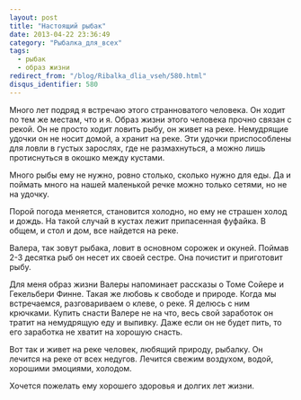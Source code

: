 ```yaml
---
layout: post
title: "Настоящий рыбак"
date: 2013-04-22 23:36:49
category: "Рыбалка_для_всех"
tags:
  - рыбак
  - образ жизни
redirect_from: "/blog/Ribalka_dlia_vseh/580.html"
disqus_identifier: 580
---
```

Много лет подряд я встречаю этого странноватого человека. Он ходит по
тем же местам, что и я. Образ жизни этого человека прочно связан с
рекой. Он не просто ходит ловить рыбу, он живет на реке. Немудрящие
удочки он не носит домой, а хранит на реке. Эти удочки приспособлены для
ловли в густых зарослях, где не размахнуться, а можно лишь протиснуться
в окошко между кустами.

Много рыбы ему не нужно, ровно столько, сколько нужно для еды. Да и
поймать много на нашей маленькой речке можно только сетями, но не на
удочку.

Порой погода меняется, становится холодно, но ему не страшен холод и
дождь. На такой случай в кустах лежит припасенная фуфайка. В общем, и
стол и дом, все найдется на реке.

Валера, так зовут рыбака, ловит в основном сорожек и окуней. Поймав 2-3
десятка рыб он несет их своей сестре. Она почистит и приготовит рыбу.

Для меня образ жизни Валеры напоминает рассказы о Томе Сойере и
Гекельбери Финне. Такая же любовь к свободе и природе. Когда мы
встречаемся, разговариваем о клеве, о реке. Я делюсь с ним крючками.
Купить снасти Валере не на что, весь свой заработок он тратит на
немудрящую еду и выпивку. Даже если он не будет пить, то его заработка
не хватит на хорошую снасть.

Вот так и живет на реке человек, любящий природу, рыбалку. Он лечится на
реке от всех недугов. Лечится свежим воздухом, водой, хорошими эмоциями,
холодом.

Хочется пожелать ему хорошего здоровья и долгих лет жизни.
